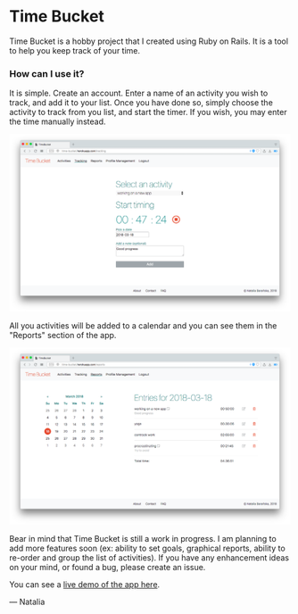 # Time Bucket

Time Bucket is a hobby project that I created using Ruby on Rails. It is a tool to help you keep track of your time.

### How can I use it?
It is simple. Create an account. Enter a name of an activity you wish to track, and add it to your list. Once you have done so, simply choose the activity to track from you list, and start the timer. If you wish, you may enter the time manually instead.

![Time entry screen](https://raw.githubusercontent.com/norahine/time-bucket/master/public/github_images/tracking_screenshot.png)

All you activities will be added to a calendar and you can see them in the "Reports" section of the app.


![Reports screen](https://raw.githubusercontent.com/norahine/time-bucket/master/public/github_images/reports_screenshot.png)

Bear in mind that Time Bucket is still a work in progress. I am planning to add more features soon (ex: ability to set goals, graphical reports, ability to re-order and group the list of activities). If you have any enhancement ideas on your mind, or found a bug, please create an issue.

You can see a [live demo of the app here](http://time-bucket.herokuapp.com).

–– Natalia
